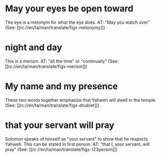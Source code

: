 # May your eyes be open toward

The eye is a metonym for what the eye does. AT: "May you watch over" (See: [[rc://en/ta/man/translate/figs-metonymy]])

# night and day

This is a merism. AT: "all the time" or "continually" (See: [[rc://en/ta/man/translate/figs-merism]])

# My name and my presence

These two words together emphasize that Yahweh will dwell in the temple. (See: [[rc://en/ta/man/translate/figs-doublet]])

# that your servant will pray

Solomon speaks of himself as "your servant" to show that he respects Yahweh. This can be stated in first person. AT: "that I, your servant, will pray" (See: [[rc://en/ta/man/translate/figs-123person]])

